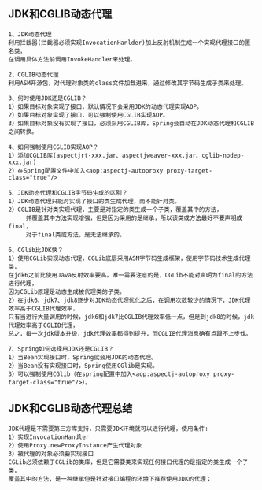 ## JDK和CGLIB动态代理
    1、JDK动态代理
    利用拦截器(拦截器必须实现InvocationHanlder)加上反射机制生成一个实现代理接口的匿名类，
    在调用具体方法前调用InvokeHandler来处理。
    
    2、CGLIB动态代理
    利用ASM开源包，对代理对象类的class文件加载进来，通过修改其字节码生成子类来处理。
    
    3、何时使用JDK还是CGLIB？
    1）如果目标对象实现了接口，默认情况下会采用JDK的动态代理实现AOP。
    2）如果目标对象实现了接口，可以强制使用CGLIB实现AOP。
    3）如果目标对象没有实现了接口，必须采用CGLIB库，Spring会自动在JDK动态代理和CGLIB之间转换。
    
    4、如何强制使用CGLIB实现AOP？
    1）添加CGLIB库(aspectjrt-xxx.jar、aspectjweaver-xxx.jar、cglib-nodep-xxx.jar)
    2）在Spring配置文件中加入<aop:aspectj-autoproxy proxy-target-class="true"/>
    
    5、JDK动态代理和CGLIB字节码生成的区别？
    1）JDK动态代理只能对实现了接口的类生成代理，而不能针对类。
    2）CGLIB是针对类实现代理，主要是对指定的类生成一个子类，覆盖其中的方法，
         并覆盖其中方法实现增强，但是因为采用的是继承，所以该类或方法最好不要声明成final，
         对于final类或方法，是无法继承的。
    
    6、CGlib比JDK快？
    1）使用CGLib实现动态代理，CGLib底层采用ASM字节码生成框架，使用字节码技术生成代理类，
    在jdk6之前比使用Java反射效率要高。唯一需要注意的是，CGLib不能对声明为final的方法进行代理，
    因为CGLib原理是动态生成被代理类的子类。
    2）在jdk6、jdk7、jdk8逐步对JDK动态代理优化之后，在调用次数较少的情况下，JDK代理效率高于CGLIB代理效率，
    只有当进行大量调用的时候，jdk6和jdk7比CGLIB代理效率低一点，但是到jdk8的时候，jdk代理效率高于CGLIB代理，
    总之，每一次jdk版本升级，jdk代理效率都得到提升，而CGLIB代理消息确有点跟不上步伐。
    
    7、Spring如何选择用JDK还是CGLIB？
    1）当Bean实现接口时，Spring就会用JDK的动态代理。
    2）当Bean没有实现接口时，Spring使用CGlib是实现。
    3）可以强制使用CGlib（在spring配置中加入<aop:aspectj-autoproxy proxy-target-class="true"/>）。

## JDK和CGLIB动态代理总结
    JDK代理是不需要第三方库支持，只需要JDK环境就可以进行代理，使用条件:
    1）实现InvocationHandler 
    2）使用Proxy.newProxyInstance产生代理对象
    3）被代理的对象必须要实现接口
    CGLib必须依赖于CGLib的类库，但是它需要类来实现任何接口代理的是指定的类生成一个子类，
    覆盖其中的方法，是一种继承但是针对接口编程的环境下推荐使用JDK的代理；
